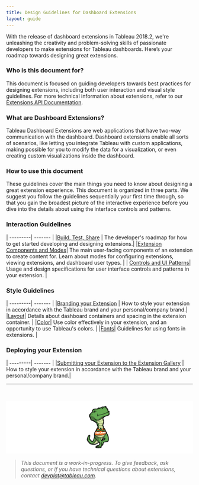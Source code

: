 ```yaml
---
title: Design Guidelines for Dashboard Extensions
layout: guide
---
```


With the release of dashboard extensions in Tableau 2018.2, we're unleashing the creativity and problem-solving skills of passionate developers to make extensions for Tableau dashboards. Here’s your roadmap towards designing great extensions.

### Who is this document for?

This document is focused on guiding developers towards best practices for designing extensions, including both user interaction and visual style guidelines. For more technical information about extensions, refer to our <a href="{{site.baseurl}}/docs/trex_getstarted.html" target="_blank">Extensions API Documentation</a>.


### What are Dashboard Extensions?

Tableau Dashboard Extensions are web applications that have two-way communication with the dashboard. Dashboard extensions enable all sorts of scenarios, like letting you integrate Tableau with custom applications, making possible for you to modify the data for a visualization, or even creating custom visualizations inside the dashboard. 



### How to use this document

These guidelines cover the main things you need to know about designing a great extension experience. This document is organized in three parts. We suggest you follow the guidelines sequentially your first time through, so that you gain the broadest picture of the interactive experience before you dive into the details about using the interface controls and patterns.  



### Interaction Guidelines

| ---------| ------- | 
|[Build, Test, Share]({{site.baseurl}}/docs/Interaction_Guidelines/ux_build_test.html) | The developer's roadmap for how to get started developing and designing extensions.|
|[Extension Components and Modes]({{site.baseurl}}/docs/Interaction_Guidelines/ux_components_modes.html)| The main user-facing components of an extension to create content for. Learn about modes for configuring extensions, viewing extensions, and dashboard user types. |
| [Controls and UI Patterns]({{site.baseurl}}/docs/Interaction_Guidelines/ux_controls_ui_patterns.html)| Usage and design specifications for user interface controls and patterns in your extension. |




### Style Guidelines

| ---------| ------- | 
|[Branding your Extension]({{site.baseurl}}/docs/Style_Guidelines/ux_branding.html) | How to style your extension in accordance with the Tableau brand and your personal/company brand.|
|[Layout]({{site.baseurl}}/docs/Style_Guidelines/ux_layout.html)| Details about dashboard containers and spacing in the extension container. |
|[Color]({{site.baseurl}}/docs/Style_Guidelines/ux_color.html)| Use color effectively in your extension, and an opportunity to use Tableau's colors. |
|[Fonts]({{site.baseurl}}/docs/Style_Guidelines/ux_fonts.html)| Guidelines for using fonts in extensions. |


### Deploying your Extension

| ---------| ------- | 
|[Submitting your Extension to the Extension Gallery]({{site.baseurl}}/docs/ux_extension_gallery.html) | How to style your extension in accordance with the Tableau brand and your personal/company brand.|


---
&nbsp;

![Extensions are made using a manifest file called a .trex! FreLard stands for the Seattle neighborhoods of Fremont and Wallingford, where Tableau's headquarters stands.](imgs/trex.png)

>*This document is a work-in-progress. To give feedback, ask questions, or if you have technical questions about extensions, contact [devplat@tableau.com](mailto:devplat@tableau.com).*